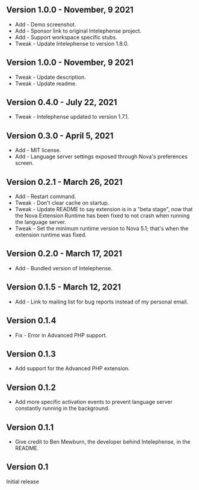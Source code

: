 ## Version 1.0.0 - November, 9 2021

* Add - Demo screenshot.
* Add - Sponsor link to original Intelephense project.
* Add - Support workspace specific stubs.
* Tweak - Update Intelephense to version 1.8.0.

## Version 1.0.0 - November, 9 2021

* Tweak - Update description.
* Tweak - Update readme.

## Version 0.4.0 - July 22, 2021

* Tweak - Intelephense updated to version 1.7.1.

## Version 0.3.0 - April 5, 2021

* Add - MIT license.
* Add - Language server settings exposed through Nova's preferences screen.

## Version 0.2.1 - March 26, 2021

* Add - Restart command.
* Tweak - Don't clear cache on startup.
* Tweak - Update README to say extension is in a "beta stage", now that the Nova Extension Runtime has been fixed to not crash when running the language server.
* Tweak - Set the minimum runtime version to Nova 5.1; that's when the extension runtime was fixed.

## Version 0.2.0 - March 17, 2021

* Add - Bundled version of Intelephense.

## Version 0.1.5 - March 12, 2021

* Add - Link to mailing list for bug reports instead of my personal email.

## Version 0.1.4

* Fix - Error in Advanced PHP support.

## Version 0.1.3

* Add support for the Advanced PHP extension.

## Version 0.1.2

* Add more specific activation events to prevent language server constantly running in the background.

## Version 0.1.1

* Give credit to Ben Mewburn, the developer behind Intelephense, in the README.

## Version 0.1

Initial release
